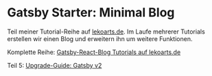 # Gatsby Starter: Minimal Blog

Teil meiner Tutorial-Reihe auf [lekoarts.de](https://www.lekoarts.de). Im Laufe mehrerer Tutorials erstellen wir einen Blog und erweitern ihn um weitere Funktionen.

Komplette Reihe: [Gatsby-React-Blog Tutorials auf lekoarts.de](https://www.lekoarts.de/tags/grb-reihe)

Teil 5: [Upgrade-Guide: Gatsby v2](https://www.lekoarts.de/blog/upgrade-guide-gatsby-v-2)
